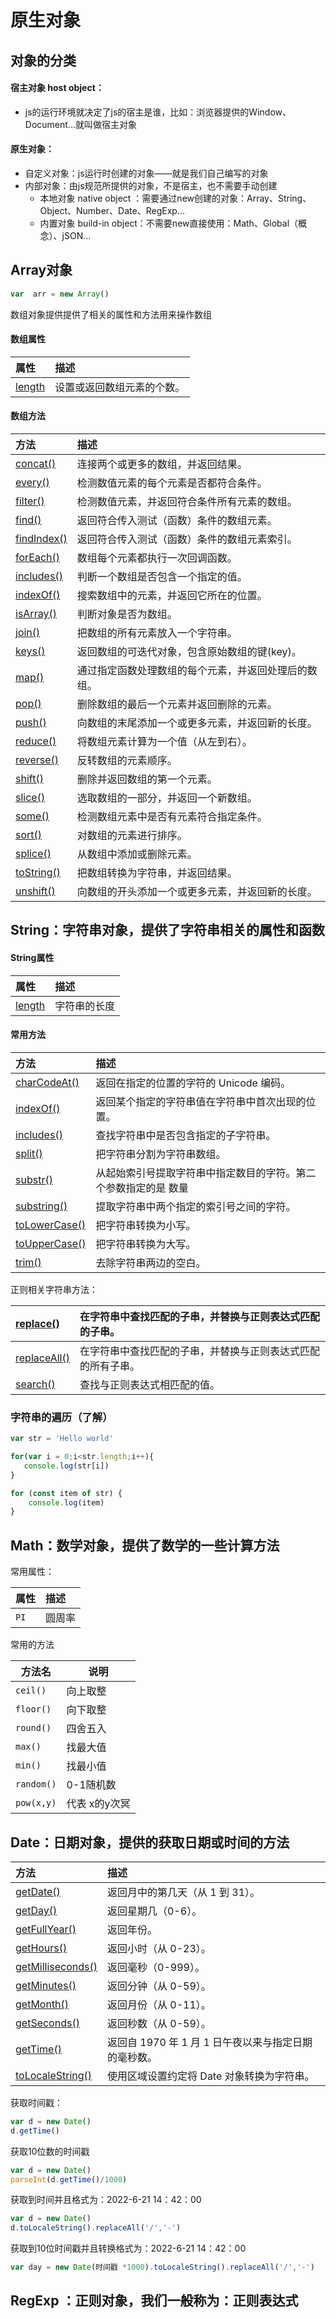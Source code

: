 # 原生对象

## 对象的分类

#### 宿主对象 host object：

- js的运行环境就决定了js的宿主是谁，比如：浏览器提供的Window、Document...就叫做宿主对象

#### 原生对象：

- 自定义对象：js运行时创建的对象——就是我们自己编写的对象
- 内部对象：由js规范所提供的对象，不是宿主，也不需要手动创建
  - 本地对象 native object ：需要通过new创建的对象：Array、String、Object、Number、Date、RegExp...
  - 内置对象 build-in object：不需要new直接使用：Math、Global（概念）、jSON...

## Array对象

```js
var  arr = new Array()
```

数组对象提供提供了相关的属性和方法用来操作数组

#### 数组属性

| 属性                                                         | 描述                       |
| :----------------------------------------------------------- | :------------------------- |
| [length](https://www.runoob.com/jsref/jsref-length-array.html) | 设置或返回数组元素的个数。 |

#### 数组方法

| 方法                                                         | 描述                                                 |
| :----------------------------------------------------------- | :--------------------------------------------------- |
| [concat()](https://www.runoob.com/jsref/jsref-concat-array.html) | 连接两个或更多的数组，并返回结果。                   |
| [every()](https://www.runoob.com/jsref/jsref-every.html)     | 检测数值元素的每个元素是否都符合条件。               |
| [filter()](https://www.runoob.com/jsref/jsref-filter.html)   | 检测数值元素，并返回符合条件所有元素的数组。         |
| [find()](https://www.runoob.com/jsref/jsref-find.html)       | 返回符合传入测试（函数）条件的数组元素。             |
| [findIndex()](https://www.runoob.com/jsref/jsref-findindex.html) | 返回符合传入测试（函数）条件的数组元素索引。         |
| [forEach()](https://www.runoob.com/jsref/jsref-foreach.html) | 数组每个元素都执行一次回调函数。                     |
| [includes()](https://www.runoob.com/jsref/jsref-includes.html) | 判断一个数组是否包含一个指定的值。                   |
| [indexOf()](https://www.runoob.com/jsref/jsref-indexof-array.html) | 搜索数组中的元素，并返回它所在的位置。               |
| [isArray()](https://www.runoob.com/jsref/jsref-isarray.html) | 判断对象是否为数组。                                 |
| [join()](https://www.runoob.com/jsref/jsref-join.html)       | 把数组的所有元素放入一个字符串。                     |
| [keys()](https://www.runoob.com/jsref/jsref-keys.html)       | 返回数组的可迭代对象，包含原始数组的键(key)。        |
| [map()](https://www.runoob.com/jsref/jsref-map.html)         | 通过指定函数处理数组的每个元素，并返回处理后的数组。 |
| [pop()](https://www.runoob.com/jsref/jsref-pop.html)         | 删除数组的最后一个元素并返回删除的元素。             |
| [push()](https://www.runoob.com/jsref/jsref-push.html)       | 向数组的末尾添加一个或更多元素，并返回新的长度。     |
| [reduce()](https://www.runoob.com/jsref/jsref-reduce.html)   | 将数组元素计算为一个值（从左到右）。                 |
| [reverse()](https://www.runoob.com/jsref/jsref-reverse.html) | 反转数组的元素顺序。                                 |
| [shift()](https://www.runoob.com/jsref/jsref-shift.html)     | 删除并返回数组的第一个元素。                         |
| [slice()](https://www.runoob.com/jsref/jsref-slice-array.html) | 选取数组的一部分，并返回一个新数组。                 |
| [some()](https://www.runoob.com/jsref/jsref-some.html)       | 检测数组元素中是否有元素符合指定条件。               |
| [sort()](https://www.runoob.com/jsref/jsref-sort.html)       | 对数组的元素进行排序。                               |
| [splice()](https://www.runoob.com/jsref/jsref-splice.html)   | 从数组中添加或删除元素。                             |
| [toString()](https://www.runoob.com/jsref/jsref-tostring-array.html) | 把数组转换为字符串，并返回结果。                     |
| [unshift()](https://www.runoob.com/jsref/jsref-unshift.html) | 向数组的开头添加一个或更多元素，并返回新的长度。     |

## String：字符串对象，提供了字符串相关的属性和函数

#### String属性

| 属性                                                         | 描述         |
| :----------------------------------------------------------- | :----------- |
| [length](https://www.runoob.com/jsref/jsref-length-string.html) | 字符串的长度 |

#### 常用方法

| 方法                                                         | 描述                                                         |
| :----------------------------------------------------------- | :----------------------------------------------------------- |
| [charCodeAt()](https://www.runoob.com/jsref/jsref-charcodeat.html) | 返回在指定的位置的字符的 Unicode 编码。                      |
| [indexOf()](https://www.runoob.com/jsref/jsref-indexof.html) | 返回某个指定的字符串值在字符串中首次出现的位置。             |
| [includes()](https://www.runoob.com/jsref/jsref-string-includes.html) | 查找字符串中是否包含指定的子字符串。                         |
| [split()](https://www.runoob.com/jsref/jsref-split.html)     | 把字符串分割为字符串数组。                                   |
| [substr()](https://www.runoob.com/jsref/jsref-substr.html)   | 从起始索引号提取字符串中指定数目的字符。第二个参数指定的是 数量 |
| [substring()](https://www.runoob.com/jsref/jsref-substring.html) | 提取字符串中两个指定的索引号之间的字符。                     |
| [toLowerCase()](https://www.runoob.com/jsref/jsref-tolowercase.html) | 把字符串转换为小写。                                         |
| [toUpperCase()](https://www.runoob.com/jsref/jsref-touppercase.html) | 把字符串转换为大写。                                         |
| [trim()](https://www.runoob.com/jsref/jsref-trim.html)       | 去除字符串两边的空白。                                       |

正则相关字符串方法：

| [replace()](https://www.runoob.com/jsref/jsref-replace.html) | 在字符串中查找匹配的子串，并替换与正则表达式匹配的子串。     |
| :----------------------------------------------------------- | :----------------------------------------------------------- |
| [replaceAll()](https://www.runoob.com/jsref/jsref-replaceall.html) | 在字符串中查找匹配的子串，并替换与正则表达式匹配的所有子串。 |
| [search()](https://www.runoob.com/jsref/jsref-search.html)   | 查找与正则表达式相匹配的值。                                 |

### 字符串的遍历（了解）

```js
var str = 'Hello world'

for(var i = 0;i<str.length;i++){
   console.log(str[i])
}

for (const item of str) {
    console.log(item)
}
```

## Math：数学对象，提供了数学的一些计算方法

常用属性：

| 属性 | 描述   |
| :--- | :----- |
| `PI` | 圆周率 |

常用的方法

| 方法名     | 说明          |
| ---------- | ------------- |
| `ceil()`   | 向上取整      |
| `floor()`  | 向下取整      |
| `round()`  | 四舍五入      |
| `max()`    | 找最大值      |
| `min()`    | 找最小值      |
| `random()` | 0-1随机数     |
| `pow(x,y)` | 代表 x的y次冥 |

## Date：日期对象，提供的获取日期或时间的方法

| 方法                                                         | 描述                                                 |
| :----------------------------------------------------------- | :--------------------------------------------------- |
| [getDate()](https://www.w3school.com.cn/jsref/jsref_getdate.asp) | 返回月中的第几天（从 1 到 31）。                     |
| [getDay()](https://www.w3school.com.cn/jsref/jsref_getday.asp) | 返回星期几（0-6）。                                  |
| [getFullYear()](https://www.w3school.com.cn/jsref/jsref_getfullyear.asp) | 返回年份。                                           |
| [getHours()](https://www.w3school.com.cn/jsref/jsref_gethours.asp) | 返回小时（从 0-23）。                                |
| [getMilliseconds()](https://www.w3school.com.cn/jsref/jsref_getmilliseconds.asp) | 返回毫秒（0-999）。                                  |
| [getMinutes()](https://www.w3school.com.cn/jsref/jsref_getminutes.asp) | 返回分钟（从 0-59）。                                |
| [getMonth()](https://www.w3school.com.cn/jsref/jsref_getmonth.asp) | 返回月份（从 0-11）。                                |
| [getSeconds()](https://www.w3school.com.cn/jsref/jsref_getseconds.asp) | 返回秒数（从 0-59）。                                |
| [getTime()](https://www.w3school.com.cn/jsref/jsref_gettime.asp) | 返回自 1970 年 1 月 1 日午夜以来与指定日期的毫秒数。 |
| [toLocaleString()](https://www.w3school.com.cn/jsref/jsref_tolocalestring.asp) | 使用区域设置约定将 Date 对象转换为字符串。           |

 获取时间戳：

```js
var d = new Date()
d.getTime()
```

获取10位数的时间戳

```js
var d = new Date()
parseInt(d.getTime()/1000)
```

获取到时间并且格式为：2022-6-21   14：42：00

```js
var d = new Date()
d.toLocaleString().replaceAll('/','-')
```

获取到10位时间戳并且转换格式为：2022-6-21   14：42：00

```js
var day = new Date(时间戳 *1000).toLocaleString().replaceAll('/','-')
```

## RegExp ：正则对象，我们一般称为：正则表达式

